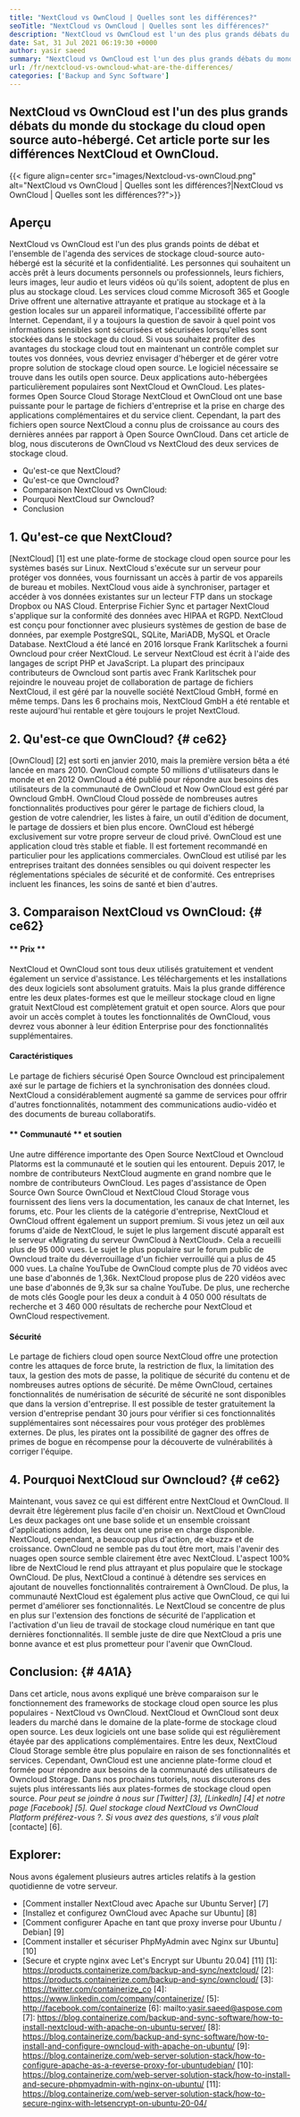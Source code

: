 ```yaml
---
title: "NextCloud vs OwnCloud | Quelles sont les différences?" 
seoTitle: "NextCloud vs OwnCloud | Quelles sont les différences?" 
description: "NextCloud vs OwnCloud est l'un des plus grands débats du monde du stockage du cloud open source hébergé. Cet article parle de NextCloud et OwnCloud." 
date: Sat, 31 Jul 2021 06:19:30 +0000
author: yasir saeed
summary: "NextCloud vs OwnCloud est l'un des plus grands débats du monde du stockage du cloud open source auto-hébergé. Cet article porte sur les différences NextCloud et OwnCloud." 
url: /fr/nextcloud-vs-owncloud-what-are-the-differences/
categories: ['Backup and Sync Software']
---
```


## NextCloud vs OwnCloud est l'un des plus grands débats du monde du stockage du cloud open source auto-hébergé. Cet article porte sur les différences NextCloud et OwnCloud.

{{< figure align=center src="images/Nextcloud-vs-ownCloud.png" alt="NextCloud vs OwnCloud | Quelles sont les différences?|NextCloud vs OwnCloud | Quelles sont les différences??">}}


## **Aperçu**
NextCloud vs OwnCloud est l'un des plus grands points de débat et l'ensemble de l'agenda des services de stockage cloud-source auto-hébergé est la sécurité et la confidentialité. Les personnes qui souhaitent un accès prêt à leurs documents personnels ou professionnels, leurs fichiers, leurs images, leur audio et leurs vidéos où qu'ils soient, adoptent de plus en plus au stockage cloud. Les services cloud comme Microsoft 365 et Google Drive offrent une alternative attrayante et pratique au stockage et à la gestion locales sur un appareil informatique, l'accessibilité offerte par Internet. Cependant, il y a toujours la question de savoir à quel point vos informations sensibles sont sécurisées et sécurisées lorsqu'elles sont stockées dans le stockage du cloud.
Si vous souhaitez profiter des avantages du stockage cloud tout en maintenant un contrôle complet sur toutes vos données, vous devriez envisager d'héberger et de gérer votre propre solution de stockage cloud open source. Le logiciel nécessaire se trouve dans les outils open source. Deux applications auto-hébergées particulièrement populaires sont NextCloud et OwnCloud. Les plates-formes Open Source Cloud Storage NextCloud et OwnCloud ont une base puissante pour le partage de fichiers d'entreprise et la prise en charge des applications complémentaires et du service client. Cependant, la part des fichiers open source NextCloud a connu plus de croissance au cours des dernières années par rapport à Open Source OwnCloud. Dans cet article de blog, nous discuterons de OwnCloud vs NextCloud des deux services de stockage cloud.
  * Qu'est-ce que NextCloud?
  * Qu'est-ce que Owncloud?
  * Comparaison NextCloud vs OwnCloud:
  * Pourquoi NextCloud sur Owncloud?
  * Conclusion

## 1. Qu'est-ce que NextCloud?
[NextCloud] [1] est une plate-forme de stockage cloud open source pour les systèmes basés sur Linux. NextCloud s'exécute sur un serveur pour protéger vos données, vous fournissant un accès à partir de vos appareils de bureau et mobiles. NextCloud vous aide à synchroniser, partager et accéder à vos données existantes sur un lecteur FTP dans un stockage Dropbox ou NAS Cloud. Enterprise Fichier Sync et partager NextCloud s'applique sur la conformité des données avec HIPAA et RGPD. NextCloud est conçu pour fonctionner avec plusieurs systèmes de gestion de base de données, par exemple PostgreSQL, SQLite, MariADB, MySQL et Oracle Database.
NextCloud a été lancé en 2016 lorsque Frank Karlitschek a fourni Owncloud pour créer NextCloud. Le serveur NextCloud est écrit à l'aide des langages de script PHP et JavaScript. La plupart des principaux contributeurs de Owncloud sont partis avec Frank Karlitschek pour rejoindre le nouveau projet de collaboration de partage de fichiers NextCloud, il est géré par la nouvelle société NextCloud GmbH, formé en même temps. Dans les 6 prochains mois, NextCloud GmbH a été rentable et reste aujourd'hui rentable et gère toujours le projet NextCloud.

## 2. Qu'est-ce que OwnCloud? {# ce62}
[OwnCloud] [2] est sorti en janvier 2010, mais la première version bêta a été lancée en mars 2010. OwnCloud compte 50 millions d'utilisateurs dans le monde et en 2012 OwnCloud a été publié pour répondre aux besoins des utilisateurs de la communauté de OwnCloud et Now OwnCloud est géré par Owncloud GmbH. OwnCloud Cloud possède de nombreuses autres fonctionnalités productives pour gérer le partage de fichiers cloud, la gestion de votre calendrier, les listes à faire, un outil d'édition de document, le partage de dossiers et bien plus encore. OwnCloud est hébergé exclusivement sur votre propre serveur de cloud privé.
OwnCloud est une application cloud très stable et fiable. Il est fortement recommandé en particulier pour les applications commerciales. OwnCloud est utilisé par les entreprises traitant des données sensibles ou qui doivent respecter les réglementations spéciales de sécurité et de conformité. Ces entreprises incluent les finances, les soins de santé et bien d'autres.

## 3. Comparaison NextCloud vs OwnCloud: {# ce62}

#### ** Prix **
NextCloud et OwnCloud sont tous deux utilisés gratuitement et vendent également un service d'assistance. Les téléchargements et les installations des deux logiciels sont absolument gratuits. Mais la plus grande différence entre les deux plates-formes est que le meilleur stockage cloud en ligne gratuit NextCloud est complètement gratuit et open source. Alors que pour avoir un accès complet à toutes les fonctionnalités de OwnCloud, vous devrez vous abonner à leur édition Enterprise pour des fonctionnalités supplémentaires.

#### **Caractéristiques**
Le partage de fichiers sécurisé Open Source Owncloud est principalement axé sur le partage de fichiers et la synchronisation des données cloud. NextCloud a considérablement augmenté sa gamme de services pour offrir d'autres fonctionnalités, notamment des communications audio-vidéo et des documents de bureau collaboratifs.

#### ** Communauté ** et soutien
Une autre différence importante des Open Source NextCloud et Owncloud Platorms est la communauté et le soutien qui les entourent. Depuis 2017, le nombre de contributeurs NextCloud augmente en grand nombre que le nombre de contributeurs OwnCloud. Les pages d'assistance de Open Source Own Source OwnCloud et NextCloud Cloud Storage vous fournissent des liens vers la documentation, les canaux de chat Internet, les forums, etc. Pour les clients de la catégorie d'entreprise, NextCloud et OwnCloud offrent également un support premium.
Si vous jetez un œil aux forums d'aide de NextCloud, le sujet le plus largement discuté apparaît est le serveur «Migrating du serveur OwnCloud à NextCloud». Cela a recueilli plus de 95 000 vues. Le sujet le plus populaire sur le forum public de Owncloud traite du déverrouillage d'un fichier verrouillé qui a plus de 45 000 vues. La chaîne YouTube de OwnCloud compte plus de 70 vidéos avec une base d'abonnés de 1,36k. NextCloud propose plus de 220 vidéos avec une base d'abonnés de 9,3k sur sa chaîne YouTube. De plus, une recherche de mots clés Google pour les deux a conduit à 4 050 000 résultats de recherche et 3 460 000 résultats de recherche pour NextCloud et OwnCloud respectivement.

#### **Sécurité**
Le partage de fichiers cloud open source NextCloud offre une protection contre les attaques de force brute, la restriction de flux, la limitation des taux, la gestion des mots de passe, la politique de sécurité du contenu et de nombreuses autres options de sécurité. De même OwnCloud, certaines fonctionnalités de numérisation de sécurité de sécurité ne sont disponibles que dans la version d'entreprise. Il est possible de tester gratuitement la version d'entreprise pendant 30 jours pour vérifier si ces fonctionnalités supplémentaires sont nécessaires pour vous protéger des problèmes externes.
De plus, les pirates ont la possibilité de gagner des offres de primes de bogue en récompense pour la découverte de vulnérabilités à corriger l'équipe.

## 4. Pourquoi NextCloud sur Owncloud? {# ce62}
Maintenant, vous savez ce qui est différent entre NextCloud et OwnCloud. Il devrait être légèrement plus facile d'en choisir un. NextCloud et OwnCloud Les deux packages ont une base solide et un ensemble croissant d'applications addon, les deux ont une prise en charge disponible. NextCloud, cependant, a beaucoup plus d'action, de «buzz» et de croissance. OwnCloud ne semble pas du tout être mort, mais l'avenir des nuages ​​open source semble clairement être avec NextCloud.
L'aspect 100% libre de NextCloud le rend plus attrayant et plus populaire que le stockage OwnCloud. De plus, NextCloud a continué à détendre ses services en ajoutant de nouvelles fonctionnalités contrairement à OwnCloud. De plus, la communauté NextCloud est également plus active que OwnCloud, ce qui lui permet d'améliorer ses fonctionnalités. Le NextCloud se concentre de plus en plus sur l'extension des fonctions de sécurité de l'application et l'activation d'un lieu de travail de stockage cloud numérique en tant que dernières fonctionnalités. Il semble juste de dire que NextCloud a pris une bonne avance et est plus prometteur pour l'avenir que OwnCloud.

## Conclusion: {# 4A1A}
Dans cet article, nous avons expliqué une brève comparaison sur le fonctionnement des frameworks de stockage cloud open source les plus populaires - NextCloud vs OwnCloud. NextCloud et OwnCloud sont deux leaders du marché dans le domaine de la plate-forme de stockage cloud open source. Les deux logiciels ont une base solide qui est régulièrement étayée par des applications complémentaires. Entre les deux, NextCloud Cloud Storage semble être plus populaire en raison de ses fonctionnalités et services. Cependant, OwnCloud est une ancienne plate-forme cloud et formée pour répondre aux besoins de la communauté des utilisateurs de Owncloud Storage. Dans nos prochains tutoriels, nous discuterons des sujets plus intéressants liés aux plates-formes de stockage cloud open source.
_Pour peut se joindre à nous sur [Twitter] [3], [LinkedIn] [4] et notre page [Facebook] [5]. Quel stockage cloud NextCloud vs OwnCloud_ _Platform préférez-vous ?. Si vous avez des questions, s'il vous plaît_ [contacte] [6].

## Explorer:
Nous avons également plusieurs autres articles relatifs à la gestion quotidienne de votre serveur.
  * [Comment installer NextCloud avec Apache sur Ubuntu Server] [7]
  * [Installez et configurez OwnCloud avec Apache sur Ubuntu] [8]
  * [Comment configurer Apache en tant que proxy inverse pour Ubuntu / Debian] [9]
  * [Comment installer et sécuriser PhpMyAdmin avec Nginx sur Ubuntu] [10]
  * [Secure et crypte nginx avec Let's Encrypt sur Ubuntu 20.04] [11]
[1]: https://products.containerize.com/backup-and-sync/nextcloud/
[2]: https://products.containerize.com/backup-and-sync/owncloud/
[3]: https://twitter.com/containerize_co
[4]: https://www.linkedin.com/company/containerize/
[5]: http://facebook.com/containerize
[6]: mailto:yasir.saeed@aspose.com
[7]: https://blog.containerize.com/backup-and-sync-software/how-to-install-nextcloud-with-apache-on-ubuntu-server/
[8]: https://blog.containerize.com/backup-and-sync-software/how-to-install-and-configure-owncloud-with-apache-on-ubuntu/
[9]: https://blog.containerize.com/web-server-solution-stack/how-to-configure-apache-as-a-reverse-proxy-for-ubuntudebian/
[10]: https://blog.containerize.com/web-server-solution-stack/how-to-install-and-secure-phpmyadmin-with-nginx-on-ubuntu/
[11]: https://blog.containerize.com/web-server-solution-stack/how-to-secure-nginx-with-letsencrypt-on-ubuntu-20-04/
